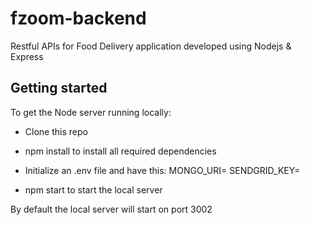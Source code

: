 # fzoom-backend
Restful APIs for Food Delivery application developed using Nodejs &amp; Express

## Getting started
To get the Node server running locally:

* Clone this repo
* npm install to install all required dependencies
* Initialize an .env file and have this:
  MONGO_URI= <UR MONGODB ATLAS CONNECTIVITY LINK> 
  SENDGRID_KEY= <UR SENDGRID API KEY>

* npm start to start the local server

By default the local server will start on port 3002
